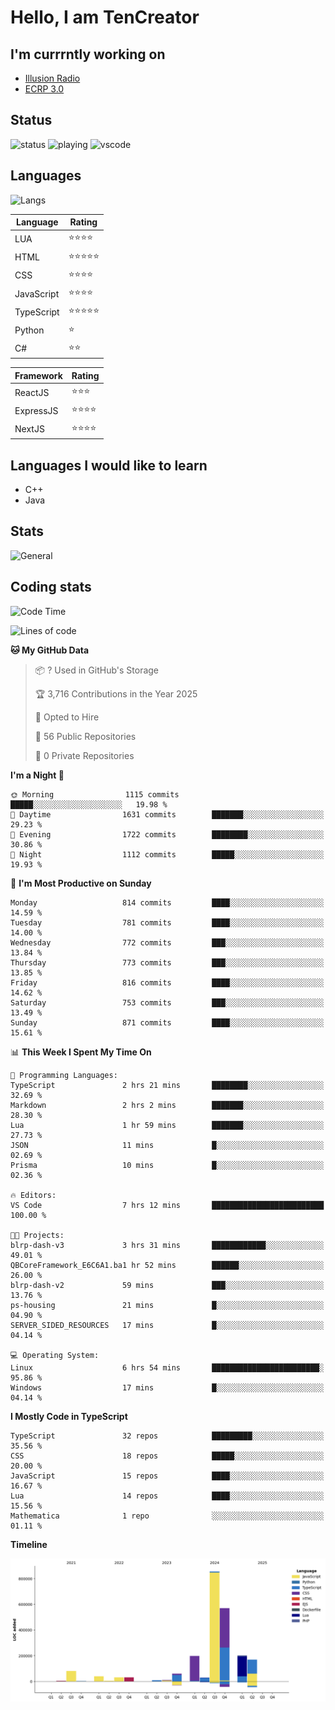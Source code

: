 # Hello, I am TenCreator

## I'm currrntly working on
- [Illusion Radio](https://illusionradio.co.uk/)
- [ECRP 3.0](http://github.com/Emerald-Coast-Roleplay/)

## Status
![status](https://api.statusbadges.me/badge/status/518334475038359555?simple=true&style=for-the-badge)
![playing](https://api.statusbadges.me/badge/playing/518334475038359555?style=for-the-badge)
![vscode](https://api.statusbadges.me/badge/vscode/518334475038359555?style=for-the-badge)

## Languages
![Langs](https://github-readme-stats.vercel.app/api/top-langs/?username=tencreator&layout=compact&theme=radical)


|Language|Rating|
|--------|------|
|LUA|⭐️⭐️⭐️⭐️|
|HTML|⭐️⭐️⭐️⭐️⭐️|
|CSS|⭐️⭐️⭐️⭐️|
|JavaScript|⭐️⭐️⭐️⭐️|
|TypeScript|⭐️⭐️⭐️⭐️⭐️|
|Python|⭐️|
|C#|⭐️⭐️ |

|Framework|Rating|
|--------|------|
|ReactJS|⭐️⭐️⭐|
|ExpressJS|⭐️⭐️⭐️⭐️|
|NextJS|⭐️⭐️⭐⭐️|

## Languages I would like to learn
- C++
- Java

## Stats
![General](https://github-readme-stats.vercel.app/api?username=tencreator&show_icons=true&theme=radical)

## Coding stats

<!--START_SECTION:waka-->
![Code Time](http://img.shields.io/badge/Code%20Time-625%20hrs%202%20mins-blue)

![Lines of code](https://img.shields.io/badge/From%20Hello%20World%20I%27ve%20Written-2.3%20million%20lines%20of%20code-blue)

**🐱 My GitHub Data** 

> 📦 ? Used in GitHub's Storage 
 > 
> 🏆 3,716 Contributions in the Year 2025
 > 
> 💼 Opted to Hire
 > 
> 📜 56 Public Repositories 
 > 
> 🔑 0 Private Repositories 
 > 
**I'm a Night 🦉** 

```text
🌞 Morning                1115 commits        █████░░░░░░░░░░░░░░░░░░░░   19.98 % 
🌆 Daytime                1631 commits        ███████░░░░░░░░░░░░░░░░░░   29.23 % 
🌃 Evening                1722 commits        ████████░░░░░░░░░░░░░░░░░   30.86 % 
🌙 Night                  1112 commits        █████░░░░░░░░░░░░░░░░░░░░   19.93 % 
```
📅 **I'm Most Productive on Sunday** 

```text
Monday                   814 commits         ████░░░░░░░░░░░░░░░░░░░░░   14.59 % 
Tuesday                  781 commits         ████░░░░░░░░░░░░░░░░░░░░░   14.00 % 
Wednesday                772 commits         ███░░░░░░░░░░░░░░░░░░░░░░   13.84 % 
Thursday                 773 commits         ███░░░░░░░░░░░░░░░░░░░░░░   13.85 % 
Friday                   816 commits         ████░░░░░░░░░░░░░░░░░░░░░   14.62 % 
Saturday                 753 commits         ███░░░░░░░░░░░░░░░░░░░░░░   13.49 % 
Sunday                   871 commits         ████░░░░░░░░░░░░░░░░░░░░░   15.61 % 
```


📊 **This Week I Spent My Time On** 

```text
💬 Programming Languages: 
TypeScript               2 hrs 21 mins       ████████░░░░░░░░░░░░░░░░░   32.69 % 
Markdown                 2 hrs 2 mins        ███████░░░░░░░░░░░░░░░░░░   28.30 % 
Lua                      1 hr 59 mins        ███████░░░░░░░░░░░░░░░░░░   27.73 % 
JSON                     11 mins             █░░░░░░░░░░░░░░░░░░░░░░░░   02.69 % 
Prisma                   10 mins             █░░░░░░░░░░░░░░░░░░░░░░░░   02.36 % 

🔥 Editors: 
VS Code                  7 hrs 12 mins       █████████████████████████   100.00 % 

🐱‍💻 Projects: 
blrp-dash-v3             3 hrs 31 mins       ████████████░░░░░░░░░░░░░   49.01 % 
QBCoreFramework_E6C6A1.ba1 hr 52 mins        ██████░░░░░░░░░░░░░░░░░░░   26.00 % 
blrp-dash-v2             59 mins             ███░░░░░░░░░░░░░░░░░░░░░░   13.76 % 
ps-housing               21 mins             █░░░░░░░░░░░░░░░░░░░░░░░░   04.90 % 
SERVER_SIDED_RESOURCES   17 mins             █░░░░░░░░░░░░░░░░░░░░░░░░   04.14 % 

💻 Operating System: 
Linux                    6 hrs 54 mins       ████████████████████████░   95.86 % 
Windows                  17 mins             █░░░░░░░░░░░░░░░░░░░░░░░░   04.14 % 
```

**I Mostly Code in TypeScript** 

```text
TypeScript               32 repos            █████████░░░░░░░░░░░░░░░░   35.56 % 
CSS                      18 repos            █████░░░░░░░░░░░░░░░░░░░░   20.00 % 
JavaScript               15 repos            ████░░░░░░░░░░░░░░░░░░░░░   16.67 % 
Lua                      14 repos            ████░░░░░░░░░░░░░░░░░░░░░   15.56 % 
Mathematica              1 repo              ░░░░░░░░░░░░░░░░░░░░░░░░░   01.11 % 
```



**Timeline**

![Lines of Code chart](https://raw.githubusercontent.com/tencreator/tencreator/main/assets/bar_graph.png)


<!--END_SECTION:waka-->
